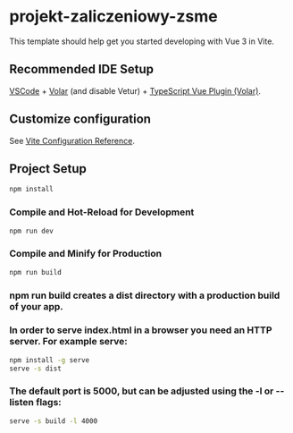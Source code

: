 # projekt-zaliczeniowy-zsme

This template should help get you started developing with Vue 3 in Vite.

## Recommended IDE Setup

[VSCode](https://code.visualstudio.com/) + [Volar](https://marketplace.visualstudio.com/items?itemName=Vue.volar) (and disable Vetur) + [TypeScript Vue Plugin (Volar)](https://marketplace.visualstudio.com/items?itemName=Vue.vscode-typescript-vue-plugin).

## Customize configuration

See [Vite Configuration Reference](https://vitejs.dev/config/).

## Project Setup

```sh
npm install
```

### Compile and Hot-Reload for Development

```sh
npm run dev
```

### Compile and Minify for Production

```sh
npm run build
```

### npm run build creates a dist directory with a production build of your app.
### In order to serve index.html in a browser you need an HTTP server. For example serve:

```sh
npm install -g serve
serve -s dist
```

### The default port is 5000, but can be adjusted using the -l or --listen flags:

```sh
serve -s build -l 4000
```
